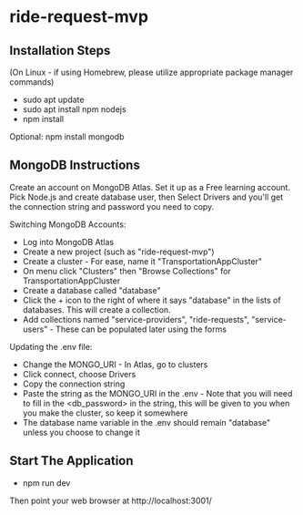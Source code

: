 # ride-request-mvp

## Installation Steps

(On Linux - if using Homebrew, please utilize appropriate package manager commands)
* sudo apt update
* sudo apt install npm nodejs
* npm install

Optional: npm install mongodb

## MongoDB Instructions

Create an account on MongoDB Atlas. Set it up as a Free learning
account. Pick Node.js and create database user, then Select Drivers
and you'll get the connection string and password you need to copy.

Switching MongoDB Accounts:
* Log into MongoDB Atlas
* Create a new project (such as "ride-request-mvp")
* Create a cluster - For ease, name it "TransportationAppCluster"
* On menu click "Clusters" then "Browse Collections" for TransportationAppCluster
* Create a database called "database"
* Click the + icon to the right of where it says "database" in the lists of databases. This will create a collection.
* Add collections named "service-providers", "ride-requests", "service-users" - These can be populated later using the forms

Updating the .env file:
* Change the MONGO_URI - In Atlas, go to clusters
* Click connect, choose Drivers
* Copy the connection string
* Paste the string as the MONGO_URI in the .env - Note that you will need to fill in the <db_password> in the string, this will be given to you when you make the cluster, so keep it somewhere
* The database name variable in the .env should remain "database" unless you choose to change it


## Start The Application

* npm run dev

Then point your web browser at http://localhost:3001/